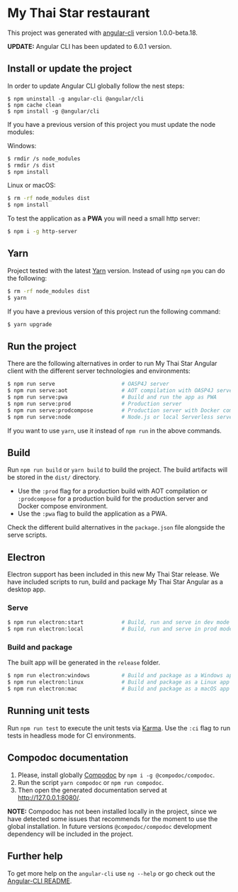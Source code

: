 # My Thai Star restaurant

This project was generated with [angular-cli](https://github.com/angular/angular-cli) version 1.0.0-beta.18.

**UPDATE:** Angular CLI has been updated to 6.0.1 version.

## Install or update the project

In order to update Angular CLI globally follow the nest steps:

```
$ npm uninstall -g angular-cli @angular/cli
$ npm cache clean
$ npm install -g @angular/cli
```

If you have a previous version of this project you must update the node modules:

Windows:

```bash
$ rmdir /s node_modules
$ rmdir /s dist
$ npm install
```

Linux or macOS:

```bash
$ rm -rf node_modules dist
$ npm install
```

To test the application as a **PWA** you will need a small http server:

```bash
$ npm i -g http-server
```

## Yarn

Project tested with the latest [Yarn](https://yarnpkg.com/lang/en/) version. Instead of using `npm` you can do the following:

```bash
$ rm -rf node_modules dist
$ yarn
```

If you have a previous version of this project run the following command:

```bash
$ yarn upgrade
```

## Run the project

There are the following alternatives in order to run My Thai Star Angular client with the different server technologies and environments:

```bash
$ npm run serve                     # OASP4J server
$ npm run serve:aot                 # AOT compilation with OASP4J server
$ npm run serve:pwa                 # Build and run the app as PWA
$ npm run serve:prod                # Production server
$ npm run serve:prodcompose         # Production server with Docker compose
$ npm run serve:node                # Node.js or local Serverless server
```

If you want to use `yarn`, use it instead of `npm run` in the above commands.

## Build

Run `npm run build` or `yarn build` to build the project. The build artifacts will be stored in the `dist/` directory.

- Use the `:prod` flag for a production build with AOT compilation or `:prodcompose` for a production build for the production server and Docker compose environment.
- Use the `:pwa` flag to build the application as a PWA.

Check the different build alternatives in the `package.json` file alongside the serve scripts.

## Electron

Electron support has been included in this new My Thai Star release. We have included scripts to run, build and package My Thai Star Angular as a desktop app.

### Serve

```bash
$ npm run electron:start            # Build, run and serve in dev mode locally
$ npm run electron:local            # Build, run and serve in prod mode locally
```

### Build and package

The built app will be generated in the `release` folder.

```bash
$ npm run electron:windows          # Build and package as a Windows app
$ npm run electron:linux            # Build and package as a Linux app
$ npm run electron:mac              # Build and package as a macOS app
```

## Running unit tests

Run `npm run test` to execute the unit tests via [Karma](https://karma-runner.github.io). Use the `:ci` flag to run tests in headless mode for CI environments.

## Compodoc documentation

1.  Please, install globally [Compodoc](https://compodoc.github.io/website/) by `npm i -g @compodoc/compodoc`.
2.  Run the script `yarn compodoc` or `npm run compodoc`.
3.  Then open the generated documentation served at http://127.0.0.1:8080/.

**NOTE:** Compodoc has not been installed locally in the project, since we have detected some issues that recommends for the moment to use the global installation. In future versions `@compodoc/compodoc` development dependency will be included in the project.

## Further help

To get more help on the `angular-cli` use `ng --help` or go check out the [Angular-CLI README](https://github.com/angular/angular-cli/blob/master/README.md).
